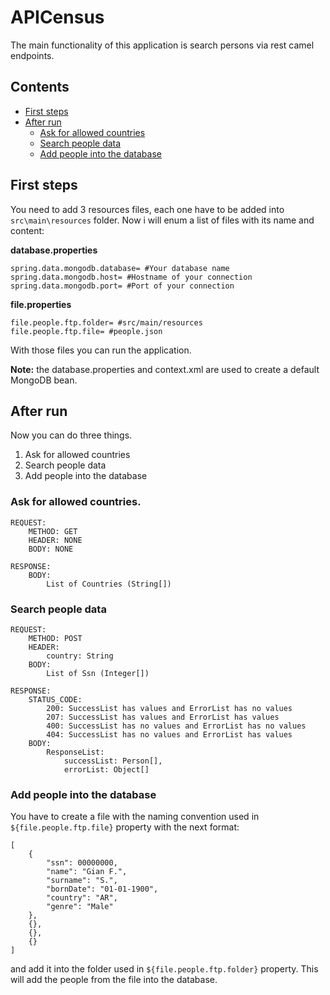 # APICensus

The main functionality of this application is search persons via rest camel endpoints.

## Contents
*  [First steps](#first-steps)
*  [After run](#after-run)
    *  [Ask for allowed countries](#ask-for-the-allowed-countries)
    *  [Search people data](#search-people-data)
    *  [Add people into the database](#add-people-into-the-database)
  

## First steps
You need to add 3 resources files, each one have to be added into 
`src\main\resources` folder. Now i will enum a list of files with its name
and content:

**database.properties**
```
spring.data.mongodb.database= #Your database name
spring.data.mongodb.host= #Hostname of your connection
spring.data.mongodb.port= #Port of your connection
```

**file.properties**
```   
file.people.ftp.folder= #src/main/resources
file.people.ftp.file= #people.json
```

With those files you can run the application.

**Note:** the database.properties and context.xml are used to create a default
MongoDB bean.

## After run
Now you can do three things.

1.  Ask for allowed countries
2.  Search people data
3.  Add people into the database

### Ask for allowed countries.
```
REQUEST:
    METHOD: GET
    HEADER: NONE
    BODY: NONE
    
RESPONSE:
    BODY: 
        List of Countries (String[])
```
        
### Search people data
```
REQUEST:
    METHOD: POST
    HEADER: 
        country: String
    BODY:
        List of Ssn (Integer[])
        
RESPONSE:
    STATUS_CODE:
        200: SuccessList has values and ErrorList has no values
        207: SuccessList has values and ErrorList has values
        400: SuccessList has no values and ErrorList has no values
        404: SuccessList has no values and ErrorList has values
    BODY:
        ResponseList:
            successList: Person[],
            errorList: Object[]
```                

### Add people into the database
You have to create a file with the naming convention used in 
`${file.people.ftp.file}` property with the next format:

```
[
    {
        "ssn": 00000000,
        "name": "Gian F.",
        "surname": "S.",
        "bornDate": "01-01-1900",
        "country": "AR",
        "genre": "Male"
    }, 
    {},
    {},
    {}
]
```


and add it into the folder used in `${file.people.ftp.folder}` property.
This will add the people from the file into the database.